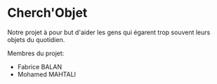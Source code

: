 # Cherch'Objet

Notre projet à pour but d'aider les gens qui égarent trop souvent leurs objets du quotidien.

Membres du projet:
- Fabrice BALAN
- Mohamed MAHTALI


